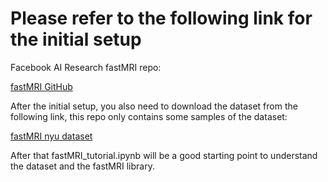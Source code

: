 # Please refer to the following link for the initial setup

Facebook AI Research fastMRI repo:

[fastMRI GitHub](https://github.com/facebookresearch/fastMRI) 

After the initial setup, you also need to download the dataset from the following link, this repo only contains some 
samples of the dataset:

[fastMRI nyu dataset](https://fastmri.med.nyu.edu/)

After that fastMRI_tutorial.ipynb will be a good starting point to understand the dataset and the fastMRI library.


